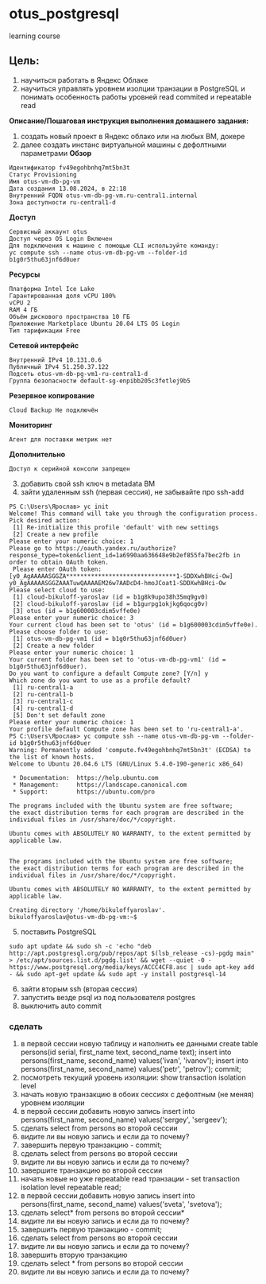 # otus_postgresql
learning course
## Цель:
1. научиться работать в Яндекс Облаке
2. научиться управлять уровнем изолции транзации в PostgreSQL и понимать особенность работы уровней read commited и repeatable read

**Описание/Пошаговая инструкция выполнения домашнего задания:**
1. создать новый проект в Яндекс облако или на любых ВМ, докере
2. далее создать инстанс виртуальной машины с дефолтными параметрами
**Обзор**
```
Идентификатор fv49egohbnhq7mt5bn3t
Статус Provisioning
Имя otus-vm-db-pg-vm
Дата создания 13.08.2024, в 22:18
Внутренний FQDN otus-vm-db-pg-vm.ru-central1.internal
Зона доступности ru-central1-d
```

**Доступ**

```
Сервисный аккаунт otus
Доступ через OS Login Включен
Для подключения к машине с помощью CLI используйте команду:
yc compute ssh --name otus-vm-db-pg-vm --folder-id b1g0r5thu63jnf6d0uer
```
**Ресурсы**
```
Платформа Intel Ice Lake
Гарантированная доля vCPU 100%
​vCPU 2 
RAM 4 ГБ
Объём дискового пространства 10 ГБ
Приложение Marketplace Ubuntu 20.04 LTS OS Login
Тип тарификации Free
```
**Сетевой интерфейс**
```
Внутренний IPv4 10.131.0.6
Публичный IPv4 51.250.37.122
Подсеть otus-vm-db-pg-vm1-ru-central1-d
Группа безопасности default-sg-enpibb205c3fetlej9b5
```
**Резервное копирование**
``` 
Cloud Backup Не подключён
```
**Мониторинг**
``` 
Агент для поставки метрик нет
```
**Дополнительно**
``` 
Доступ к серийной консоли запрещен
```
3. добавить свой ssh ключ в metadata ВМ
4. зайти удаленным ssh (первая сессия), не забывайте про ssh-add
```
PS C:\Users\Ярослав> yc init
Welcome! This command will take you through the configuration process.
Pick desired action:
 [1] Re-initialize this profile 'default' with new settings
 [2] Create a new profile
Please enter your numeric choice: 1
Please go to https://oauth.yandex.ru/authorize?response_type=token&client_id=1a6990aa636648e9b2ef855fa7bec2fb in order to obtain OAuth token.
 Please enter OAuth token: [y0_AgAAAAASGGZA*******************************1-SDDXwhBHci-Ow] y0_AgAAAAASGGZAAATuwQAAAAEM26w7AADcD4-hmoJCoat1-SDDXwhBHci-Ow
Please select cloud to use:
 [1] cloud-bikuloff-yaroslav (id = b1g8k9upo38h35mq9gv0)
 [2] cloud-bikuloff-yaroslav (id = b1gurpg1okjkg6qocg0v)
 [3] otus (id = b1g600003cdim5vffe0e)
Please enter your numeric choice: 3
Your current cloud has been set to 'otus' (id = b1g600003cdim5vffe0e).
Please choose folder to use:
 [1] otus-vm-db-pg-vm1 (id = b1g0r5thu63jnf6d0uer)
 [2] Create a new folder
Please enter your numeric choice: 1
Your current folder has been set to 'otus-vm-db-pg-vm1' (id = b1g0r5thu63jnf6d0uer).
Do you want to configure a default Compute zone? [Y/n] y
Which zone do you want to use as a profile default?
 [1] ru-central1-a
 [2] ru-central1-b
 [3] ru-central1-c
 [4] ru-central1-d
 [5] Don't set default zone
Please enter your numeric choice: 1
Your profile default Compute zone has been set to 'ru-central1-a'.
PS C:\Users\Ярослав> yc compute ssh --name otus-vm-db-pg-vm --folder-id b1g0r5thu63jnf6d0uer
Warning: Permanently added 'compute.fv49egohbnhq7mt5bn3t' (ECDSA) to the list of known hosts.
Welcome to Ubuntu 20.04.6 LTS (GNU/Linux 5.4.0-190-generic x86_64)

 * Documentation:  https://help.ubuntu.com
 * Management:     https://landscape.canonical.com
 * Support:        https://ubuntu.com/pro

The programs included with the Ubuntu system are free software;
the exact distribution terms for each program are described in the
individual files in /usr/share/doc/*/copyright.

Ubuntu comes with ABSOLUTELY NO WARRANTY, to the extent permitted by
applicable law.


The programs included with the Ubuntu system are free software;
the exact distribution terms for each program are described in the
individual files in /usr/share/doc/*/copyright.

Ubuntu comes with ABSOLUTELY NO WARRANTY, to the extent permitted by
applicable law.

Creating directory '/home/bikuloffyaroslav'.
bikuloffyaroslav@otus-vm-db-pg-vm:~$
```
5. поставить PostgreSQL
```
sudo apt update && sudo sh -c 'echo "deb http://apt.postgresql.org/pub/repos/apt $(lsb_release -cs)-pgdg main" > /etc/apt/sources.list.d/pgdg.list' && wget --quiet -0 - https://www.postgresql.org/media/keys/ACCC4CF8.asc | sudo apt-key add - && sudo apt-get update && sudo apt -y install postgresql-14
```
6. зайти вторым ssh (вторая сессия)
7. запустить везде psql из под пользователя postgres
8. выключить auto commit

### сделать

1. в первой сессии новую таблицу и наполнить ее данными create table persons(id serial, first_name text, second_name text); insert into persons(first_name, second_name) values('ivan', 'ivanov'); insert into persons(first_name, second_name) values('petr', 'petrov'); commit;
2. посмотреть текущий уровень изоляции: show transaction isolation level
3. начать новую транзакцию в обоих сессиях с дефолтным (не меняя) уровнем изоляции
4. в первой сессии добавить новую запись insert into persons(first_name, second_name) values('sergey', 'sergeev');
5. сделать select from persons во второй сессии
6. видите ли вы новую запись и если да то почему?
7. завершить первую транзакцию - commit;
8. сделать select from persons во второй сессии
9. видите ли вы новую запись и если да то почему?
10. завершите транзакцию во второй сессии
11. начать новые но уже repeatable read транзации - set transaction isolation level repeatable read;
12. в первой сессии добавить новую запись insert into persons(first_name, second_name) values('sveta', 'svetova');
13. сделать select* from persons во второй сессии*
14. видите ли вы новую запись и если да то почему?
15. завершить первую транзакцию - commit;
16. сделать select from persons во второй сессии
17. видите ли вы новую запись и если да то почему?
18. завершить вторую транзакцию
19. сделать select * from persons во второй сессии
20. видите ли вы новую запись и если да то почему?
